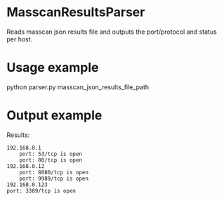 # MasscanResultsParser

Reads masscan json results file and outputs the port/protocol and status per host.

# Usage example

python parser.py masscan_json_results_file_path

# Output example

Results:

    192.168.0.1
        port: 53/tcp is open
        port: 80/tcp is open
    192.168.0.12
        port: 8080/tcp is open
        port: 9989/tcp is open
    192.168.0.123
	port: 3389/tcp is open
